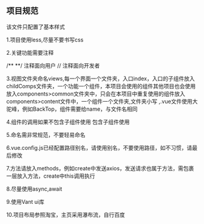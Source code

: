 ## 项目规范

该文件只配置了基本样式

1.项目使用less,尽量不要书写css

2.关键功能需要注释

/** **/ 注释面向用户  // 注释面向开发者

3.视图文件夹命名views,每一个界面一个文件夹，入口index，入口的子组件放入childComps文件夹，一个功能一个组件，本项目会使用的组件其他项目也会使用放入components>common文件夹中，只会在本项目中重复使用的组件放入components>content文件中，一个组件一个文件夹,文件夹小写 ,.vue文件使用大驼峰，例如BackTop，组件需要给name，与文件名相同

4.组件的调用如果不包含子组件使用 <BackTop/> 包含子组件使用<back-top> <xxxx/> <back-top/>

5.命名需非常规范，不要轻易命名

6.vue.config.js已经配置路径别名，请使用别名，不要使用路径，如不习惯，请最后修改

7.方法请放入methods，例如create中发送axios，发送请求也属于方法，需包裹一层放入方法，create中this调用执行

8.尽量使用async,await

9.使用Vant ui库

10.项目布局参照淘宝，主页采用瀑布流，自行百度
